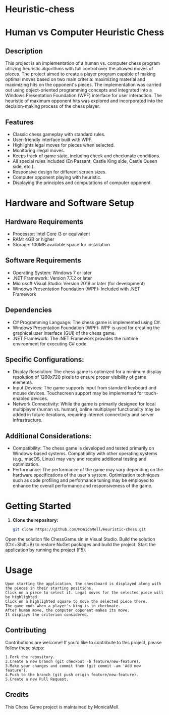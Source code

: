# Heuristic-chess


# Human vs Computer Heuristic Chess
## Description 

This project is an implementation of a human vs. computer chess program utilizing heuristic algorithms with full control over the allowed moves of pieces. The project aimed to create a player program capable of making optimal moves based on two main criteria: maximizing material and maximizing hits on the opponent's pieces.
The implementation was carried out using object-oriented programming concepts and integrated into a Windows Presentation Foundation (WPF) interface for user interaction. The heuristic of maximum opponent hits was explored and incorporated into the decision-making process of the chess player.

## Features

- Classic chess gameplay with standard rules.
- User-friendly interface built with WPF.
- Highlights legal moves for pieces when selected.
- Monitoring illegal moves.
- Keeps track of game state, including check and checkmate conditions.
- All special rules included (En Passant, Castle King side, Castle Queen side, etc.).
- Responsive design for different screen sizes.
- Computer opponent playing with heuristic.
- Displaying the principles and computations of computer opponent.

# Hardware and Software Setup
## Hardware Requirements
- Processor: Intel Core i3 or equivalent
- RAM: 4GB or higher
- Storage: 100MB available space for installation

## Software Requirements
- Operating System: Windows 7 or later
- .NET Framework: Version 7.7.2 or later
- Microsoft Visual Studio: Version 2019 or later (for development)
- Windows Presentation Foundation (WPF): Included with .NET Framework

## Dependencies
- C# Programming Language: The chess game is implemented using C#.
- Windows Presentation Foundation (WPF): WPF is used for creating the graphical user interface (GUI) of the chess game.
- .NET Framework: The .NET Framework provides the runtime environment for executing C# code.

## Specific Configurations:
- Display Resolution: The chess game is optimized for a minimum display resolution of 1280x720 pixels to ensure proper visibility of game elements.
- Input Devices: The game supports input from standard keyboard and mouse devices. Touchscreen support may be implemented for touch-enabled devices.
- Network Connectivity: While the game is primarily designed for local multiplayer (human vs. human), online multiplayer functionality may be added in future iterations, requiring internet connectivity and server infrastructure.

## Additional Considerations:
- Compatibility: The chess game is developed and tested primarily on Windows-based systems. Compatibility with other operating systems (e.g., macOS, Linux) may vary and require additional testing and optimization.
- Performance: The performance of the game may vary depending on the hardware specifications of the user's system. Optimization techniques such as code profiling and performance tuning may be employed to enhance the overall performance and responsiveness of the game.

# Getting Started

1. **Clone the repository:**
   ```bash
   git clone https://github.com/MonicaMell/Heuristic-chess.git
   ```

Open the solution file ChessGame.sln in Visual Studio.
Build the solution (Ctrl+Shift+B) to restore NuGet packages and build the project.
Start the application by running the project (F5).

# Usage

    Upon starting the application, the chessboard is displayed along with the pieces in their starting positions.
    Click on a piece to select it. Legal moves for the selected piece will be highlighted.
    Click on a highlighted square to move the selected piece there.
    The game ends when a player's king is in checkmate.
    After human move, the computer opponent makes its move.
    It displays the criterion considered.

## Contributing

Contributions are welcome! If you'd like to contribute to this project, please follow these steps:

    1.Fork the repository.
    2.Create a new branch (git checkout -b feature/new-feature).
    3.Make your changes and commit them (git commit -am 'Add new feature').
    4.Push to the branch (git push origin feature/new-feature).
    5.Create a new Pull Request.

## Credits

This Chess Game project is maintained by MonicaMell.
